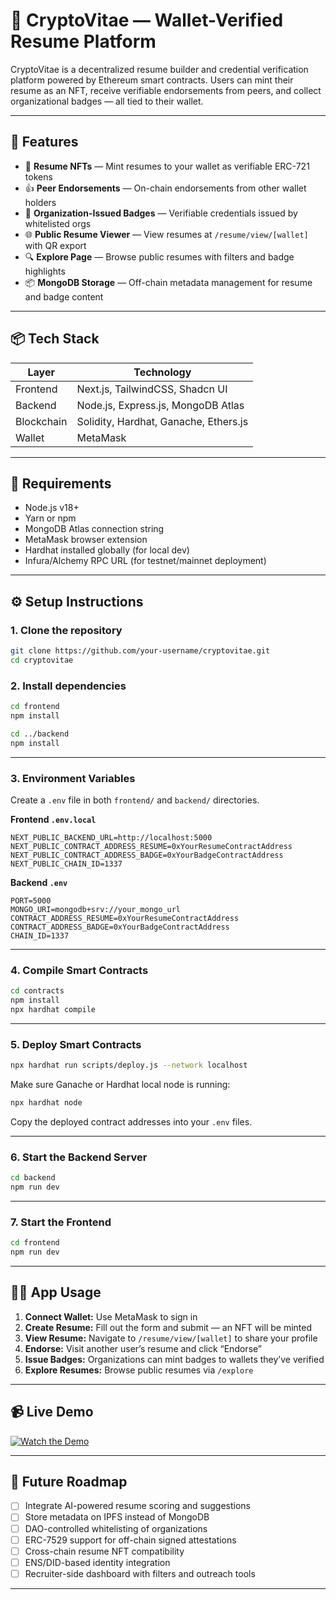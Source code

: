 # 🧾 CryptoVitae — Wallet-Verified Resume Platform

CryptoVitae is a decentralized resume builder and credential verification platform powered by Ethereum smart contracts. Users can mint their resume as an NFT, receive verifiable endorsements from peers, and collect organizational badges — all tied to their wallet.

---

## 🚀 Features

- 🔐 **Resume NFTs** — Mint resumes to your wallet as verifiable ERC-721 tokens
- 👍 **Peer Endorsements** — On-chain endorsements from other wallet holders
- 🏅 **Organization-Issued Badges** — Verifiable credentials issued by whitelisted orgs
- 🌐 **Public Resume Viewer** — View resumes at `/resume/view/[wallet]` with QR export
- 🔍 **Explore Page** — Browse public resumes with filters and badge highlights
- 📦 **MongoDB Storage** — Off-chain metadata management for resume and badge content

---

## 📦 Tech Stack

| Layer      | Technology                            |
| ---------- | ------------------------------------- |
| Frontend   | Next.js, TailwindCSS, Shadcn UI       |
| Backend    | Node.js, Express.js, MongoDB Atlas    |
| Blockchain | Solidity, Hardhat, Ganache, Ethers.js |
| Wallet     | MetaMask                              |

---

## 🧰 Requirements

- Node.js v18+
- Yarn or npm
- MongoDB Atlas connection string
- MetaMask browser extension
- Hardhat installed globally (for local dev)
- Infura/Alchemy RPC URL (for testnet/mainnet deployment)

---

## ⚙️ Setup Instructions

### 1. Clone the repository

```bash
git clone https://github.com/your-username/cryptovitae.git
cd cryptovitae
```

### 2. Install dependencies

```bash
cd frontend
npm install

cd ../backend
npm install
```

---

### 3. Environment Variables

Create a `.env` file in both `frontend/` and `backend/` directories.

**Frontend `.env.local`**

```env
NEXT_PUBLIC_BACKEND_URL=http://localhost:5000
NEXT_PUBLIC_CONTRACT_ADDRESS_RESUME=0xYourResumeContractAddress
NEXT_PUBLIC_CONTRACT_ADDRESS_BADGE=0xYourBadgeContractAddress
NEXT_PUBLIC_CHAIN_ID=1337
```

**Backend `.env`**

```env
PORT=5000
MONGO_URI=mongodb+srv://your_mongo_url
CONTRACT_ADDRESS_RESUME=0xYourResumeContractAddress
CONTRACT_ADDRESS_BADGE=0xYourBadgeContractAddress
CHAIN_ID=1337
```

---

### 4. Compile Smart Contracts

```bash
cd contracts
npm install
npx hardhat compile
```

---

### 5. Deploy Smart Contracts

```bash
npx hardhat run scripts/deploy.js --network localhost
```

Make sure Ganache or Hardhat local node is running:

```bash
npx hardhat node
```

Copy the deployed contract addresses into your `.env` files.

---

### 6. Start the Backend Server

```bash
cd backend
npm run dev
```

---

### 7. Start the Frontend

```bash
cd frontend
npm run dev
```

---

## 🧑‍💻 App Usage

1. **Connect Wallet:** Use MetaMask to sign in
2. **Create Resume:** Fill out the form and submit — an NFT will be minted
3. **View Resume:** Navigate to `/resume/view/[wallet]` to share your profile
4. **Endorse:** Visit another user’s resume and click “Endorse”
5. **Issue Badges:** Organizations can mint badges to wallets they’ve verified
6. **Explore Resumes:** Browse public resumes via `/explore`

---

## 📹 Live Demo

[![Watch the Demo](https://img.youtube.com/vi/YOUR_VIDEO_ID/0.jpg)](https://www.youtube.com/watch?v=YOUR_VIDEO_ID)

---

## 📌 Future Roadmap

- [ ] Integrate AI-powered resume scoring and suggestions
- [ ] Store metadata on IPFS instead of MongoDB
- [ ] DAO-controlled whitelisting of organizations
- [ ] ERC-7529 support for off-chain signed attestations
- [ ] Cross-chain resume NFT compatibility
- [ ] ENS/DID-based identity integration
- [ ] Recruiter-side dashboard with filters and outreach tools

---
